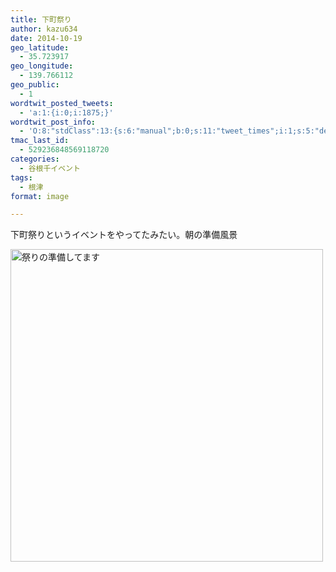 ```yaml
---
title: 下町祭り
author: kazu634
date: 2014-10-19
geo_latitude:
  - 35.723917
geo_longitude:
  - 139.766112
geo_public:
  - 1
wordtwit_posted_tweets:
  - 'a:1:{i:0;i:1875;}'
wordtwit_post_info:
  - 'O:8:"stdClass":13:{s:6:"manual";b:0;s:11:"tweet_times";i:1;s:5:"delay";i:0;s:7:"enabled";i:1;s:10:"separation";s:2:"60";s:7:"version";s:3:"3.7";s:14:"tweet_template";b:0;s:6:"status";i:2;s:6:"result";a:0:{}s:13:"tweet_counter";i:2;s:13:"tweet_log_ids";a:1:{i:0;i:1875;}s:9:"hash_tags";a:0:{}s:8:"accounts";a:1:{i:0;s:7:"kazu634";}}'
tmac_last_id:
  - 529236848569118720
categories:
  - 谷根千イベント
tags:
  - 根津
format: image

---
```

下町祭りというイベントをやってたみたい。朝の準備風景

<a href="http://flic.kr/p/pFDAWh" onclick="__gaTracker('send', 'event', 'outbound-article', 'http://flic.kr/p/pFDAWh', '');" title="祭りの準備してます by -kazu634-"><img src="https://farm4.staticflickr.com/3946/15544885676_525ee36a79.jpg" width="500" height="500" alt="祭りの準備してます" /></a>
